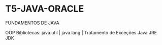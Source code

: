 # T5-JAVA-ORACLE

FUNDAMENTOS DE JAVA

OOP
Bibliotecas: java.util | java.lang | 
Tratamento de Exceções
Java JRE JDK
